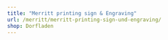```yaml
---
title: "Merritt printing sign & Engraving"
url: /merritt/merritt-printing-sign-und-engraving/
shop: Dorfladen
---
```

